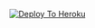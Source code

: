 [![Deploy To Heroku](https://www.herokucdn.com/deploy/button.svg)](https://heroku.com/deploy?template=https://github.com/samurai-maker/clonebot)
